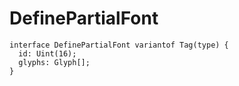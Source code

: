 # DefinePartialFont

```
interface DefinePartialFont variantof Tag(type) {
  id: Uint(16);
  glyphs: Glyph[];
}
```
